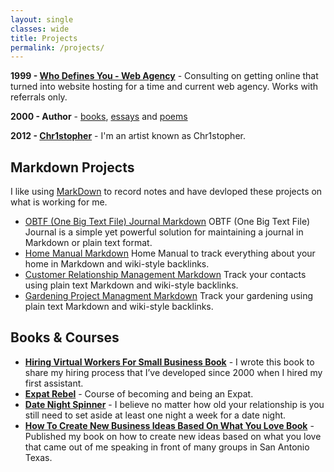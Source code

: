 ```yaml
---
layout: single
classes: wide
title: Projects
permalink: /projects/
---
```

**1999 - [Who Defines You - Web Agency](/whodefinesyou)** - Consulting on getting online that turned into website hosting for a time and current web agency. Works with referrals only.

**2000 - Author** - [books](/books/), [essays](/categories/#essays) and [poems](/categories/#poems)

**2012 - [Chr1stopher](/chr1stopher)** - I'm an artist known as Chr1stopher.

## Markdown Projects
I like using [MarkDown](https://en.wikipedia.org/wiki/Markdown) to record notes and have devloped these projects on what is working for me.

- [OBTF (One Big Text File) Journal Markdown](/obtf)
OBTF (One Big Text File) Journal is a simple yet powerful solution for maintaining a journal in Markdown or plain text format.
- [Home Manual Markdown](/home-manual)
Home Manual to track everything about your home in Markdown and wiki-style backlinks.
- [Customer Relationship Management Markdown](/crm)
Track your contacts using plain text Markdown and wiki-style backlinks.
- [Gardening Project Managment Markdown](/gardening)
Track your gardening using plain text Markdown and wiki-style backlinks.

## Books & Courses
- **[Hiring Virtual Workers For Small Business Book](/hiring)** - I wrote this book to share my hiring process that I’ve developed since 2000 when I hired my first assistant.
- **[Expat Rebel](/expatrebel)** - Course of becoming and being an Expat.
- **[Date Night Spinner](/date-night-spinner/)** - I believe no matter how old your relationship is you still need to set aside at least one night a week for a date night. 
- **[How To Create New Business Ideas Based On What You Love Book](/business-ideas)** - Published my book on how to create new ideas based on what you love that came out of me speaking in front of many groups in San Antonio Texas.